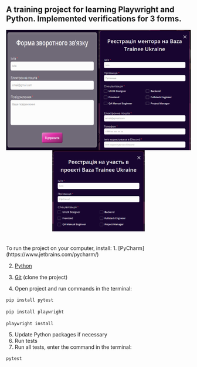 ## A training project for learning Playwright and Python. Implemented verifications for 3 forms.

<div style="display: flex; justify-content: center;">
    <img src="assets/fform.png" alt="Form image" width="50%" />
    <img src="assets/mentorform.png" alt="Form image" width="50%" />
</div>

<div style="text-align: center;">
    <img src="assets/userform.png" alt="Form image" width="50%" />
</div>
<br><br>
To run the project on your computer, install:
1. [PyCharm](https://www.jetbrains.com/pycharm/)

2. [Python](https://www.python.org/)

3. [Git](https://git-scm.com/) (clone the project)

4. Open project and run commands in the terminal:
```
pip install pytest

pip install playwright

playwright install
```
5. Update Python packages if necessary
6. Run tests
7. Run all tests, enter the command in the terminal:

```
pytest
```